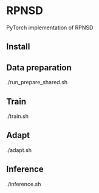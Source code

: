 # RPNSD
PyTorch implementation of RPNSD

## Install

## Data preparation
./run_prepare_shared.sh

## Train
./train.sh

## Adapt
./adapt.sh

## Inference
./inference.sh
